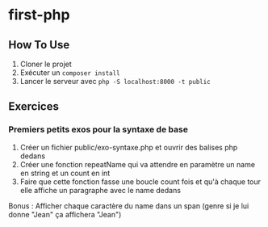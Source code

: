 # first-php

## How To Use
1. Cloner le projet
2. Exécuter un `composer install`
3. Lancer le serveur avec `php -S localhost:8000 -t public`

## Exercices
### Premiers petits exos pour la syntaxe de base
1. Créer un fichier public/exo-syntaxe.php et ouvrir des balises php dedans
2. Créer une fonction repeatName qui va attendre en paramètre un name en string et un count en int
3. Faire que cette fonction fasse une boucle count fois et qu'à chaque tour elle affiche un paragraphe avec le name dedans

Bonus : Afficher chaque caractère du name dans un span (genre si je lui donne "Jean" ça affichera "<span>J</span><span>e</span><span>a</span><span>n</span>")